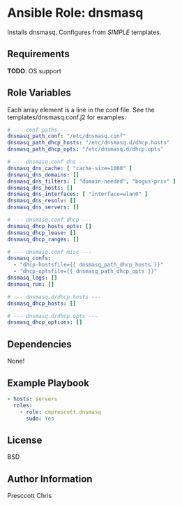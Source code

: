 Ansible Role: dnsmasq
=========

Installs dnsmasq. Configures from *SIMPLE* templates.

Requirements
------------

**TODO**: OS support

Role Variables
--------------

Each array element is a line in the conf file. See the templates/dnsmasq.conf.j2 for examples.

```yaml
# --- conf paths ---
dnsmasq_path_conf: "/etc/dnsmasq.conf"
dnsmasq_path_dhcp_hosts: "/etc/dnsmasq.d/dhcp.hosts"
dnsmasq_path_dhcp_opts: "/etc/dnsmasq.d/dhcp.opts"

# --- dnsmasq.conf dns ---
dnsmasq_dns_cache: [ "cache-size=1000" ] 
dnsmasq_dns_domains: []
dnsmasq_dns_filters: [ "domain-needed", "bogus-priv" ] 
dnsmasq_dns_hosts: []
dnsmasq_dns_interfaces: [ "interface=wlan0" ] 
dnsmasq_dns_resolv: []
dnsmasq_dns_servers: []

# --- dnsmasq.conf dhcp ---
dnsmasq_dhcp_hosts_opts: [] 
dnsmasq_dhcp_lease: [] 
dnsmasq_dhcp_ranges: [] 

# --- dnsmasq.conf misc ---
dnsmasq_confs:
  - "dhcp-hostsfile={{ dnsmasq_path_dhcp_hosts }}"
  - "dhcp-optsfile={{ dnsmasq_path_dhcp_opts }}"
dnsmasq_logs: []
dnsmasq_run: []

# --- dnsmasq.d/dhcp.hosts ---
dnsmasq_dhcp_hosts: [] 

# --- dnsmasq.d/dhcp.opts ---
dnsmasq_dhcp_options: [] 
```

Dependencies
------------

None!

Example Playbook
----------------

```yaml
- hosts: servers
  roles:
    - role: cmprescott.dnsmasq
      sudo: Yes
```

License
-------

BSD

Author Information
------------------

Presccott Chris
